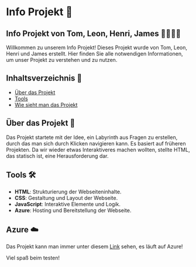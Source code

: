 # Info Projekt 🚀

## Info Projekt von Tom, Leon, Henri, James 👨‍💻👩‍💻

Willkommen zu unserem Info Projekt! Dieses Projekt wurde von Tom, Leon, Henri und James erstellt. Hier finden Sie alle notwendigen Informationen, um unser Projekt zu verstehen und zu nutzen.

## Inhaltsverzeichnis 📑

- [Über das Projekt](#Über-das-Projekt-📖)
- [Tools](#Tools-🛠️)
- [Wie sieht man das Projekt](#Azure-☁️)

## Über das Projekt 📖

Das Projekt startete mit der Idee, ein Labyrinth aus Fragen zu erstellen, durch das man sich durch Klicken navigieren kann. Es basiert auf früheren Projekten. Da wir wieder etwas Interaktiveres machen wollten, stellte HTML, das statisch ist, eine Herausforderung dar.

## Tools 🛠️

- **HTML**: Strukturierung der Webseiteninhalte.
- **CSS**: Gestaltung und Layout der Webseite.
- **JavaScript**: Interaktive Elemente und Logik.
- **Azure**: Hosting und Bereitstellung der Webseite.

## Azure ☁️

Das Projekt kann man immer unter diesem [Link](https://hdf.tf/) sehen, es läuft auf Azure!

Viel spaß beim testen!
